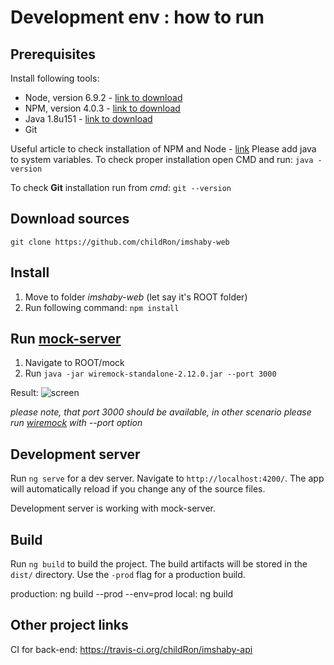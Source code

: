 # Development env : how to run


## Prerequisites

Install following tools:

* Node, version 6.9.2 - [link to download](https://nodejs.org/en/download/releases/)
* NPM, version 4.0.3 - [link to download]() 
* Java 1.8u151 - [link to download](http://www.oracle.com/technetwork/java/javase/downloads/jdk8-downloads-2133151.html)
* Git

Useful article to check installation of NPM and Node - [link](http://blog.teamtreehouse.com/install-node-js-npm-windows)
Please add java to system variables. To check proper installation open CMD and run: ```java -version```

To check **Git** installation run from *cmd*: ```git --version```

## Download sources

`git clone https://github.com/childRon/imshaby-web`

## Install

1. Move to folder *imshaby-web* (let say it's ROOT folder)
2. Run following command: `npm install`

## Run [mock-server](http://wiremock.org/docs/running-standalone/)

1. Navigate to ROOT/mock
2. Run `java -jar wiremock-standalone-2.12.0.jar --port 3000`

Result: ![screen](https://www.screencast.com/t/w5dZb3pXPm4n)

*please note, that port 3000 should be available, in other scenario please run [wiremock](http://wiremock.org/docs/running-standalone/) with --port option*

## Development server
Run `ng serve` for a dev server. Navigate to `http://localhost:4200/`. The app will automatically reload if you change any of the source files.

Development server is working with mock-server.

## Build

Run `ng build` to build the project. The build artifacts will be stored in the `dist/` directory. Use the `-prod` flag for a production build.

production: ng build --prod --env=prod
local: ng build



## Other project links

CI for back-end: https://travis-ci.org/childRon/imshaby-api

